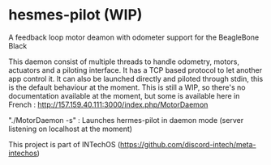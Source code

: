 # hesmes-pilot (WIP)
A feedback loop motor deamon with odometer support for the BeagleBone Black

This daemon consist of multiple threads to handle odometry, motors, actuators and a piloting interface.
It has a TCP based protocol to let another app control it.
It can also be launched directly and piloted through stdin, this is the default behaviour at the moment.
This is still a WIP, so there's no documentation available at the moment, but some is available here in French : http://157.159.40.111:3000/index.php/MotorDaemon

"./MotorDaemon -s"  : Launches hermes-pilot in daemon mode (server listening on localhost at the moment)

This project is part of INTechOS (https://github.com/discord-intech/meta-intechos)
